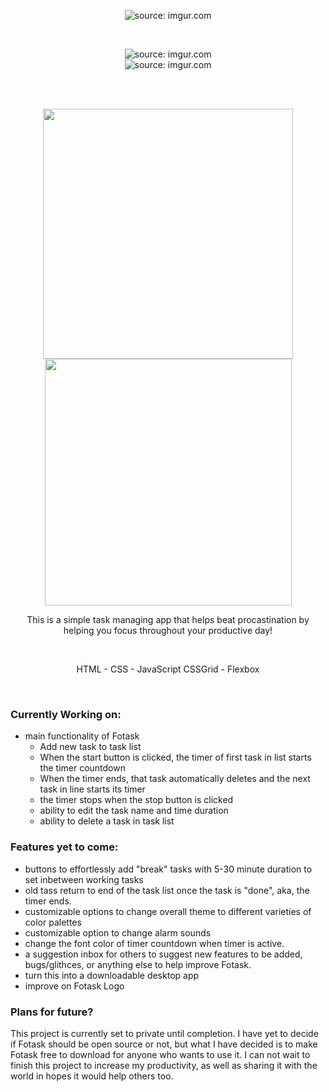 <p align="center">
<img src="https://i.imgur.com/6rEjyr2.png" title="source: imgur.com" />
</p>
<br>
<p align="center">
<img src="https://i.imgur.com/00OMtAx.png" title="source: imgur.com" /><br>
<img src="https://i.imgur.com/dDg7gbG.png" title="source: imgur.com" />
</p>
<br><br>
<p float="left" align="center">
  <img src="https://i.imgur.com/GyA1jor.png" width="400" />
  <img src="https://i.imgur.com/uihhahT.png" width="395" /> 
</p>

<p align="center">
This is a simple task managing app that helps beat procastination by helping you focus throughout your productive day!
</p>

<br>
<p align="center">
HTML - CSS - JavaScript
CSSGrid - Flexbox
</p>
<br>

### Currently Working on:
  - main functionality of Fotask
    - Add new task to task list
    - When the start button is clicked, the timer of first task in list starts the timer countdown 
    - When the timer ends, that task automatically deletes and the next task in line starts its timer 
    - the timer stops when the stop button is clicked
    - ability to edit the task name and time duration
    - ability to delete a task in task list
 
### Features yet to come:
  - buttons to effortlessly add "break" tasks with 5-30 minute duration to set inbetween working tasks
  - old tass return to end of the task list once the task is "done", aka, the timer ends.
  - customizable options to change overall theme to different varieties of color palettes
  - customizable option to change alarm sounds
  - change the font color of timer countdown when timer is active. 
  - a suggestion inbox for others to suggest new features to be added, bugs/glithces, or anything else to help improve Fotask.
  - turn this into a downloadable desktop app
  - improve on Fotask Logo


### Plans for future?
This project is currently set to private until completion. I have yet to decide if Fotask should be open source or not, but what I have decided is to make Fotask free to download for anyone who wants to use it. I can not wait to finish this project to increase my productivity, as well as sharing it with the world in hopes it would help others too.

